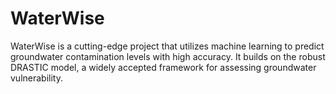 # WaterWise
WaterWise is a cutting-edge project that utilizes machine learning to predict groundwater contamination levels with high accuracy. It builds on the robust DRASTIC model, a widely accepted framework for assessing groundwater vulnerability.
